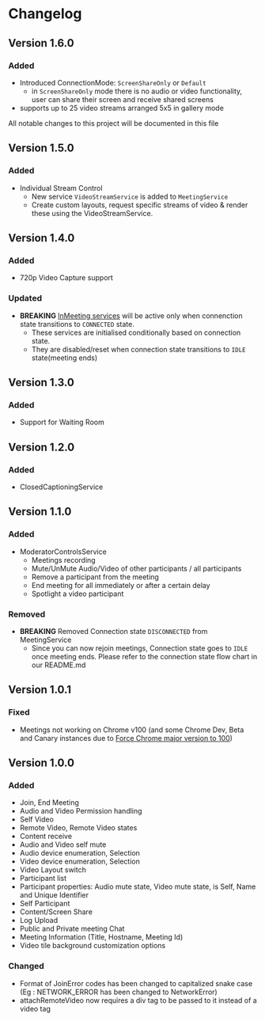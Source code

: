 # Changelog
## Version 1.6.0
### Added
 - Introduced ConnectionMode: `ScreenShareOnly` or `Default`
    - in `ScreenShareOnly` mode there is no audio or video functionality, user can share their screen and receive shared screens
 - supports up to 25 video streams arranged 5x5 in gallery mode

All notable changes to this project will be documented in this file

## Version 1.5.0
### Added
 - Individual Stream Control
    - New service `VideoStreamService` is added to `MeetingService`
    - Create custom layouts, request specific streams of video & render these using the VideoStreamService.
## Version 1.4.0
### Added
 - 720p Video Capture support

### Updated
- **BREAKING** [InMeeting services](https://docs.bluejeans.com/Web_Client_SDK/Architecture.htm) will be active only when connenction state transitions to `CONNECTED` state.
   - These services are initialised conditionally based on connection state.
   - They are disabled/reset when connection state transitions to `IDLE` state(meeting ends)

## Version 1.3.0

### Added

- Support for Waiting Room
## Version 1.2.0

### Added

- ClosedCaptioningService


## Version 1.1.0

### Added

- ModeratorControlsService
  - Meetings recording
  - Mute/UnMute Audio/Video of other participants / all participants
  - Remove a participant from the meeting
  - End meeting for all immediately or after a certain delay
  - Spotlight a video participant


### Removed

- **BREAKING** Removed Connection state `DISCONNECTED` from MeetingService
  - Since you can now rejoin meetings, Connection state goes to `IDLE` once meeting ends. Please refer to the connection state flow chart in our README.md

## Version 1.0.1

### Fixed
- Meetings not working on Chrome v100 (and some Chrome Dev, Beta and Canary instances due to [Force Chrome major version to 100](https://developer.chrome.com/blog/force-major-version-to-100/))
## Version 1.0.0

### Added

- Join, End Meeting
- Audio and Video Permission handling
- Self Video
- Remote Video, Remote Video states
- Content receive
- Audio and Video self mute
- Audio device enumeration, Selection
- Video device enumeration, Selection
- Video Layout switch
- Participant list
- Participant properties: Audio mute state, Video mute state, is Self, Name and Unique Identifier
- Self Participant
- Content/Screen Share
- Log Upload
- Public and Private meeting Chat
- Meeting Information (Title, Hostname, Meeting Id)
- Video tile background customization options

### Changed

- Format of JoinError codes has been changed to capitalized snake case (Eg : NETWORK_ERROR has been changed to NetworkError)
- attachRemoteVideo now requires a div tag to be passed to it instead of a video tag